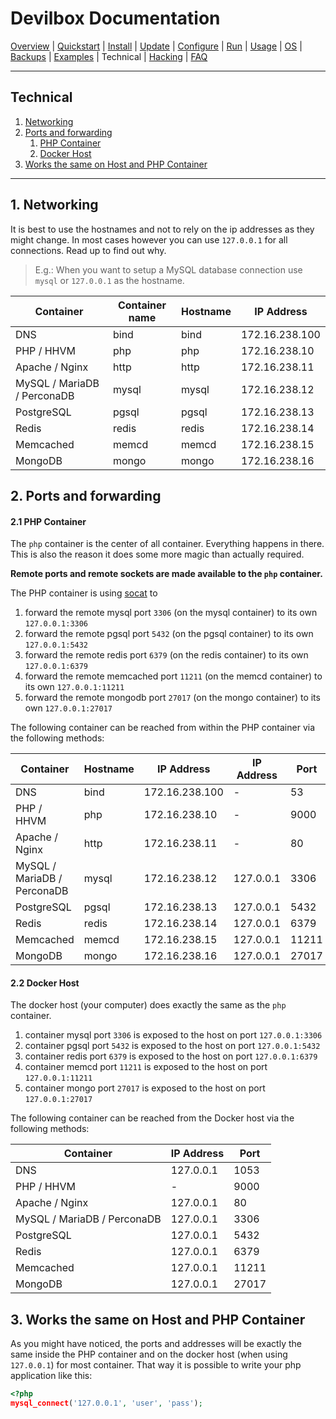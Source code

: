 # Devilbox Documentation

[Overview](README.md) |
[Quickstart](Quickstart.md) |
[Install](Install.md) |
[Update](Update.md) |
[Configure](Configure.md) |
[Run](Run.md) |
[Usage](Usage.md) |
[OS](OS.md) |
[Backups](Backups.md) |
[Examples](Examples.md) |
Technical |
[Hacking](Hacking.md) |
[FAQ](FAQ.md)

---

## Technical

1. [Networking](#1-networking)
2. [Ports and forwarding](#2-ports-and-forwarding)
    1. [PHP Container](#21-php-container)
    2. [Docker Host](#22-docker-host)
3. [Works the same on Host and PHP Container](#3-works-the-same-on-host-and-php-container)

---

## 1. Networking

It is best to use the hostnames and not to rely on the ip addresses as they might change. In most cases however you can use `127.0.0.1` for all connections. Read up to find out why.

> E.g.: When you want to setup a MySQL database connection use `mysql` or `127.0.0.1` as the hostname.

| Container                   | Container name  | Hostname  | IP Address     |
|-----------------------------|-----------------|-----------|----------------|
| DNS                         | bind            | bind      | 172.16.238.100 |
| PHP / HHVM                  | php             | php       | 172.16.238.10  |
| Apache / Nginx              | http            | http      | 172.16.238.11  |
| MySQL / MariaDB / PerconaDB | mysql           | mysql     | 172.16.238.12  |
| PostgreSQL                  | pgsql           | pgsql     | 172.16.238.13  |
| Redis                       | redis           | redis     | 172.16.238.14  |
| Memcached                   | memcd           | memcd     | 172.16.238.15  |
| MongoDB                     | mongo           | mongo     | 172.16.238.16  |


## 2. Ports and forwarding

#### 2.1 PHP Container

The `php` container is the center of all container. Everything happens in there.
This is also the reason it does some more magic than actually required.

**Remote ports and remote sockets are made available to the `php` container.**

The PHP container is using [socat](https://linux.die.net/man/1/socat) to

1. forward the remote mysql port `3306` (on the mysql container) to its own `127.0.0.1:3306`
2. forward the remote pgsql port `5432` (on the pgsql container) to its own `127.0.0.1:5432`
3. forward the remote redis port `6379` (on the redis container) to its own `127.0.0.1:6379`
4. forward the remote memcached port `11211` (on the memcd container) to its own `127.0.0.1:11211`
5. forward the remote mongodb port `27017` (on the mongo container) to its own `127.0.0.1:27017`

The following container can be reached from within the PHP container via the following methods:

| Container                   | Hostname  | IP Address     | IP Address | Port  |
|-----------------------------|-----------|----------------|------------|-------|
| DNS                         | bind      | 172.16.238.100 | -          |    53 |
| PHP / HHVM                  | php       | 172.16.238.10  | -          |  9000 |
| Apache / Nginx              | http      | 172.16.238.11  | -          |    80 |
| MySQL / MariaDB / PerconaDB | mysql     | 172.16.238.12  | 127.0.0.1  |  3306 |
| PostgreSQL                  | pgsql     | 172.16.238.13  | 127.0.0.1  |  5432 |
| Redis                       | redis     | 172.16.238.14  | 127.0.0.1  |  6379 |
| Memcached                   | memcd     | 172.16.238.15  | 127.0.0.1  | 11211 |
| MongoDB                     | mongo     | 172.16.238.16  | 127.0.0.1  | 27017 |

#### 2.2 Docker Host

The docker host (your computer) does exactly the same as the `php` container.

1. container mysql port `3306` is exposed to the host on port `127.0.0.1:3306`
2. container pgsql port `5432` is exposed to the host on port `127.0.0.1:5432`
3. container redis port `6379` is exposed to the host on port `127.0.0.1:6379`
3. container memcd port `11211` is exposed to the host on port `127.0.0.1:11211`
3. container mongo port `27017` is exposed to the host on port `127.0.0.1:27017`

The following container can be reached from the Docker host via the following methods:

| Container                   | IP Address | Port  |
|-----------------------------|------------|-------|
| DNS                         | 127.0.0.1  |  1053 |
| PHP / HHVM                  | -          |  9000 |
| Apache / Nginx              | 127.0.0.1  |    80 |
| MySQL / MariaDB / PerconaDB | 127.0.0.1  |  3306 |
| PostgreSQL                  | 127.0.0.1  |  5432 |
| Redis                       | 127.0.0.1  |  6379 |
| Memcached                   | 127.0.0.1  | 11211 |
| MongoDB                     | 127.0.0.1  | 27017 |


## 3. Works the same on Host and PHP Container

As you might have noticed, the ports and addresses will be exactly the same inside the PHP container and on the docker host (when using `127.0.0.1`) for most container. That way it is possible to write your php application like this:

```php
<?php
mysql_connect('127.0.0.1', 'user', 'pass');
```
